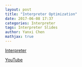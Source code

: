 ```yaml
---
layout: post
title: "Interpreter Optimization"
date: 2017-06-08 17:37
categories: Interpreter
tags: Interpreter Slides
author: Yanxi Chen
mathjax: true
---
```



[Interpreter]({{site.url}}/assets/Interpreter-Optimization-interp.pdf)

[YouTube](https://www.youtube.com/watch?v=Rh17e7CFaso&feature=youtu.be)

<!--more-->
